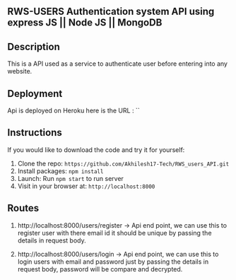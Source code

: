 ## RWS-USERS Authentication system API using express JS || Node JS || MongoDB

## Description

This is a API used as a service to authenticate user before entering into any website.

## Deployment

Api is deployed on Heroku here is the URL : ``

## Instructions

If you would like to download the code and try it for yourself:

1. Clone the repo: `https://github.com/Akhilesh17-Tech/RWS_users_API.git`
2. Install packages: `npm install`
3. Launch: Run `npm start` to run server
4. Visit in your browser at: `http://localhost:8000`

## Routes

1. http://localhost:8000/users/register -> Api end point, we can use this to register user with there email id it should be unique by passing the details in request body.

1. http://localhost:8000/users/login -> Api end point, we can use this to login users with email and password just by passing the details in request body, password will be compare and decrypted.
